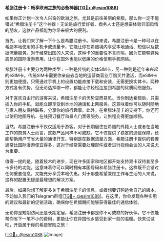 **希腊注册卡：畅享欧洲之旅的必备神器[[TG💪+ @esim1088](https://t.me/s/esim1088)]**

如果你正计划一次令人兴奋的欧洲之旅，尤其是前往美丽的希腊，那么你一定不能错过“希腊注册卡”这个神器！无论是旅行爱好者、商务人士还是想要体验异国风情的朋友，这款产品都能为你带来极大的便利。

首先，让我们来了解一下什么是希腊注册卡。简单来说，希腊注册卡是一种可以在希腊本地使用的手机卡或流量卡，它能让你在希腊境内享受本地通话、短信以及数据流量服务。对于经常出国的人来说，这种卡的重要性不言而喻，因为它能够避免高昂的国际漫游费用，让你在国外也能以低廉的价格使用手机网络。

希腊注册卡主要分为两种类型：一种是传统的实体SIM卡，另一种则是近年来兴起的eSIM卡。传统SIM卡需要你亲自去当地的运营商营业厅购买并激活，而eSIM卡则更加便捷，只需通过手机上的设置功能直接下载和安装，无需更换实体卡。两种方式各有优势，但无论选择哪一种，都能让你轻松连接到希腊的优质网络服务。

对于喜欢自由行的游客来说，希腊注册卡的优势显而易见。当你到达希腊后，只需插入你的手机，就能立即享受到本地的通话和上网服务。这意味着你可以随时随地与家人朋友保持联系，分享你的旅行趣事。此外，在希腊注册卡的支持下，你还可以使用地图导航、在线预订餐厅和景点门票等服务，让旅程变得更加顺畅。

当然，希腊注册卡不仅仅适用于游客。对于长期居住在希腊的外籍人士或者在当地工作的商务人士而言，这款产品同样不可或缺。它不仅提供了稳定的通信保障，还能帮助用户节省大量的通讯开支。特别是在数据流量方面，希腊注册卡提供的套餐通常比国际漫游便宜得多，这对于经常需要处理邮件或者进行视频会议的人来说尤为重要。

值得一提的是，随着技术的进步，现在许多国家和地区都开始支持双卡双待甚至多卡多待的功能。这意味着你可以同时拥有本国号码和希腊注册卡，这样既不会错过任何重要信息，又能充分享受本地优惠。对于那些希望兼顾工作与生活的人来说，这样的配置无疑是最理想的解决方案。

最后，如果你想了解更多关于希腊注册卡的信息，或者想要订购适合自己的版本，不妨加入我们的Telegram群组[[TG💪+ @esim1088](https://t.me/s/esim1088)]。在这里，你会发现各种实用的建议和最新的促销活动，确保你在希腊期间能够获得最佳的通信体验。

无论你是短期访问还是长期定居，希腊注册卡都是你不可或缺的好伙伴。它不仅能帮你省下一笔不小的费用，更能让你在异国他乡感受到家一般的温暖。快来试试吧，开启属于你的希腊冒险之旅！

[[TG💪+ @esim1088](https://t.me/s/esim1088) ![Image](https://i.postimg.cc/4NQfJmqS/Snipaste-2025-05-13-00-14-12.png)]